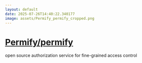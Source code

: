 ```yaml
---
layout: default
date: 2025-07-26T14:40:22.340177
image: assets/Permify_permify_cropped.png
---
```


# [Permify/permify](https://github.com/Permify/permify)

open source authorization service for fine-grained access control
